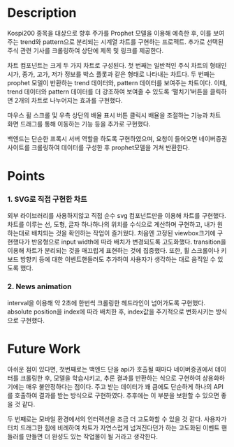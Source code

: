 # Description

Kospi200 종목을 대상으로 향후 주가를 Prophet 모델을 이용해 예측한 후, 이를 보여주는 trend와 pattern으로 분리되는 시계열 차트를 구현하는 프로젝트.
추가로 선택된 주식 관련 기사를 크롤링하여 상단에 제목 및 링크를 제공한다.

차트 컴포넌트는 크게 두 가지 차트로 구성된다.
첫 번째는 일반적인 주식 차트의 형태인 시가, 종가, 고가, 저가 정보를 박스 플롯과 같은 형태로 나타내는 차트다.
두 번째는 prophet 모델이 반환하는 trend 데이터와, pattern 데이터를 보여주는 차트이다. 이때, trend 데이터와 pattern 데이터를 더 강조하여 보여줄 수 있도록 ‘펼치기’버튼을 클릭하면 2개의 차트로 나누어지는 효과를 구현했다.

마우스 휠 스크롤 및 우측 상단의 배율 표시 버튼 클릭시 배율을 조절하는 기능과 차트 화면 드래그를 통해 이동하는 기능 등을 추가로 구현했다.

백엔드는 단순한 프록시 서버 역할을 하도록 구현하였으며, 요청이 들어오면 네이버증권 사이트를 크롤링하여 데이터를 구성한 후 prophet모델을 거쳐 반환한다.

# Points

### 1. SVG로 직접 구현한 차트

외부 라이브러리를 사용하지않고 직접 순수 svg 컴포넌트만을 이용해 차트를 구현했다. 차트를 이루는 선, 도형, 글자 하나하나의 위치를 수식으로 계산하며 구현하고, 내가 원하는대로 배치되는 것을 확인하는 작업이 즐거웠다. 처음엔 고정된 viewbox크기에 구현했다가 반응형으로 input width에 따라 배치가 변경되도록 고도화했다. transition을 이용해 차트가 분리되는 것을 매끄럽게 표현하는 것에 집중했다. 또한, 휠 스크롤이나 키보드 방향키 등에 대한 이벤트핸들러도 추가하여 사용자가 생각하는 대로 움직일 수 있도록 했다.

### 2. News animation

interval을 이용해 약 2초에 한번씩 크롤링한 헤드라인이 넘어가도록 구현했다. absolute position을 index에 따라 배치한 후, index값을 주기적으로 변화시키는 방식으로 구현했다.

# Future Work

아쉬운 점이 있다면, 첫번째로는 백엔드 단을 api가 호출될 때마다 네이버증권에서 데이터를 크롤링한 후, 모델을 학습시키고, 추론 결과를 반환하는 식으로 구현하여 상용화하기에는 매우 불안정하다는 점이다. 주고 받는 데이터가 꽤 큼에도 단순하게 하나의 API를 호출하여 결과를 받는 방식으로 구현하였다. 추후에는 이 부분을 보완할 수 있으면 좋을 것 같다.

두 번째로는 모바일 환경에서의 인터렉션을 조금 더 고도화할 수 있을 것 같다. 사용자가 터치 드래그한 힘에 비례하여 차트가 자연스럽게 넘겨진다던가 하는 고도화된 이벤트 핸들러를 만들면 더 완성도 있는 작업물이 될 거라고 생각한다.
